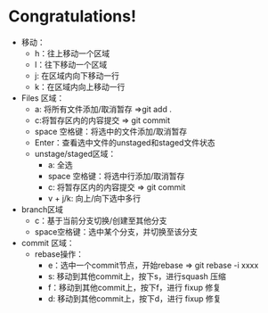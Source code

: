 # Congratulations!
- 移动：
	- h：往上移动一个区域
	- l：往下移动一个区域
	- j: 在区域内向下移动一行
	- k：在区域内向上移动一行
- Files 区域：
	- a: 将所有文件添加/取消暂存 =>git add .
	- c:将暂存区内的内容提交 => git commit
	- space 空格键：将选中的文件添加/取消暂存
	- Enter：查看选中文件的unstaged和staged文件状态
	- unstage/staged区域：
		- a: 全选
		- space 空格键：将选中行添加/取消暂存
		- c: 将暂存区内的内容提交 => git commit
		- v + j/k: 向上/向下选中多行
- branch区域
	- c：基于当前分支切换/创建至其他分支
	- space空格键：选中某个分支，并切换至该分支
- commit 区域：
	- rebase操作：
		- e：选中一个commit节点，开始rebase => git rebase -i xxxx
		- s: 移动到其他commit上，按下s，进行squash 压缩
		- f：移动到其他commit上，按下f，进行 fixup 修复
		- d: 移动到其他commit上，按下d，进行 fixup 修复